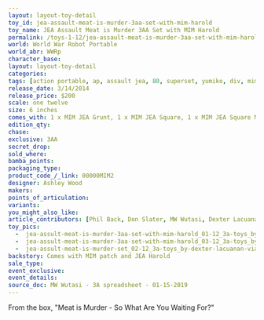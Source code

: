 ```yaml
---
layout: layout-toy-detail 
toy_id: jea-assault-meat-is-murder-3aa-set-with-mim-harold
toy_name: JEA Assault Meat is Murder 3AA Set with MIM Harold
permalink: /toys-1-12/jea-assault-meat-is-murder-3aa-set-with-mim-harold.html
world: World War Robot Portable
world_abr: WWRp
character_base: 
layout: layout-toy-detail
categories: 
tags: [action portable, ap, assault jea, 80, superset, yumiko, div, mim, meat is murder, green] 
release_date: 3/14/2014
release_price: $200 
scale: one twelve
size: 6 inches
comes_with: 1 x MIM JEA Grunt, 1 x MIM JEA Square, 1 x MIM JEA Square MK2, 1 x MIM JEA Dropcloth, 1 x MIM JEA Armstrong 1G, 1 x MIM JEA Harold -  (Large Martin not included, but is pictured)
edition_qty: 
chase: 
exclusive: 3AA
secret_drop: 
sold_where: 
bamba_points: 
packaging_type: 
product_code_/_link: 00000MIM2
designer: Ashley Wood
makers: 
points_of_articulation: 
variants: 
you_might_also_like: 
article_contributors: [Phil Back, Don Slater, MW Wutasi, Dexter Lacuanan]
toy_pics: 
  -  jea-assult-meat-is-murder-3aa-set-with-mim-harold_01-12_3a-toys_by-dexter-lacuanan-via_instagram.jpg
  -  jea-assult-meat-is-murder-3aa-set-with-mim-harold_03-12_3a-toys_by-dexter-lacuanan-via_instagram.jpg
  -  jea-assult-meat-is-murder-set_02-12_3a-toys_by-dexter-lacuanan-via_instagram.jpg
backstory: Comes with MIM patch and JEA Harold
sale_type: 
event_exclusive: 
event_details: 
source_doc: MW Wutasi - 3A spreadsheet - 01-15-2019
---
```

From the box, "Meat is Murder - So What Are You Waiting For?"